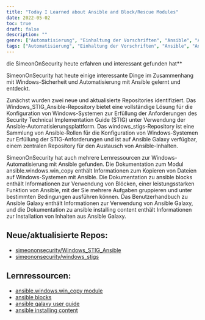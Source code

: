 ```yaml
---
title: "Today I Learned about Ansible and Block/Rescue Modules"
date: 2022-05-02
toc: true
draft: false
description: ""
genre: ["Automatisierung", "Einhaltung der Vorschriften", "Ansible", "Ansible Playbooks", "Ansible-Sammlungen", "Windows-Sicherheit", "Windows-Verwaltung", "Einhaltung der Sicherheitsvorschriften", "IT-Automatisierung", "Konfigurationsmanagement"]
tags: ["Automatisierung", "Einhaltung der Vorschriften", "Ansible", "Ansible Playbooks", "Ansible-Sammlungen", "GitHub", "Block", "Rettung", "Immer", "Windows-Sicherheit", "Windows-Verwaltung", "STIG-Anforderungen", "Sicherheitsautomatisierung", "Konfigurationsmanagement", "IT-Sicherheit", "Ansible-Module", "Windows Automation", "Ansible Galaxy", "Fenster STIG", "Windows-Verwaltungstools", "Technischer Leitfaden für die Sicherheit", "Ansible Inhalt", "Bewährte Windows-Sicherheitspraktiken", "IT-Automatisierungslösungen", "Sicherheitsprüfung", "Windows-Systemkonfiguration"]
---
```

 die SimeonOnSecurity heute erfahren und interessant gefunden hat**

SimeonOnSecurity hat heute einige interessante Dinge im Zusammenhang mit Windows-Sicherheit und Automatisierung mit Ansible gelernt und entdeckt.

Zunächst wurden zwei neue und aktualisierte Repositories identifiziert. Das Windows_STIG_Ansible-Repository bietet eine vollständige Lösung für die Konfiguration von Windows-Systemen zur Erfüllung der Anforderungen des Security Technical Implementation Guide (STIG) unter Verwendung der Ansible-Automatisierungsplattform. Das windows_stigs-Repository ist eine Sammlung von Ansible-Rollen für die Konfiguration von Windows-Systemen zur Erfüllung der STIG-Anforderungen und ist auf Ansible Galaxy verfügbar, einem zentralen Repository für den Austausch von Ansible-Inhalten.

SimeonOnSecurity hat auch mehrere Lernressourcen zur Windows-Automatisierung mit Ansible gefunden. Die Dokumentation zum Modul ansible.windows.win_copy enthält Informationen zum Kopieren von Dateien auf Windows-Systemen mit Ansible. Die Dokumentation zu ansible blocks enthält Informationen zur Verwendung von Blöcken, einer leistungsstarken Funktion von Ansible, mit der Sie mehrere Aufgaben gruppieren und unter bestimmten Bedingungen ausführen können. Das Benutzerhandbuch zu Ansible Galaxy enthält Informationen zur Verwendung von Ansible Galaxy, und die Dokumentation zu ansible installing content enthält Informationen zur Installation von Inhalten aus Ansible Galaxy.

## Neue/aktualisierte Repos:

- [simeononsecurity/Windows_STIG_Ansible](https://github.com/simeononsecurity/Windows_STIG_Ansible)
- [simeononsecurity/windows_stigs](https://galaxy.ansible.com/simeononsecurity/windows_stigs)

## Lernressourcen:
- [ansible.windows.win_copy module](https://docs.ansible.com/ansible/latest/collections/ansible/windows/win_copy_module.html)
- [ansible blocks](https://docs.ansible.com/ansible/latest/user_guide/playbooks_blocks.html)
- [ansible galaxy user guide](https://docs.ansible.com/ansible/latest/galaxy/user_guide.html)
- [ansible installing content](https://galaxy.ansible.com/docs/using/installing.html)